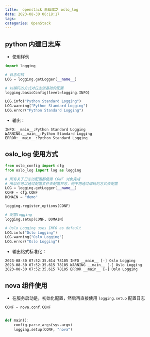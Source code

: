 ```yaml
---
title:  openstack 基础库之 oslo_log
date: 2023-08-30 06:18:17
tags:
categories: OpenStack
---
```


## python 内建日志库
- 使用样例
```python
import logging

# 日志句柄
LOG = logging.getLogger(__name__)

# 以编码的方式对日志做基础的配置
logging.basicConfig(level=logging.INFO)

LOG.info("Python Standard Logging")
LOG.warning("Python Standard Logging")
LOG.error("Python Standard Logging")
```
- 输出：
```log
INFO:__main__:Python Standard Logging
WARNING:__main__:Python Standard Logging
ERROR:__main__:Python Standard Logging
```
## oslo_log 使用方式
```python
from oslo_config import cfg
from oslo_log import log as logging

# 所有关于日志的配置都使用 CONF 对象完成
# 所以你可以通过配置文件去配置日志，而不用通过编码的方式去配置
LOG = logging.getLogger(__name__)
CONF = cfg.CONF
DOMAIN = "demo"

logging.register_options(CONF)

# 配置logging
logging.setup(CONF, DOMAIN)

# Oslo Logging uses INFO as default
LOG.info("Oslo Logging")
LOG.warning("Oslo Logging")
LOG.error("Oslo Logging")
```
- 输出格式标准化：
```log
2023-08-30 07:52:35.614 78105 INFO __main__ [-] Oslo Logging
2023-08-30 07:52:35.615 78105 WARNING __main__ [-] Oslo Logging
2023-08-30 07:52:35.615 78105 ERROR __main__ [-] Oslo Logging
```
## nova 组件使用
- 在服务启动是，初始化配置，然后再直接使用 `logging.setup` 配置日志
```python
CONF = nova.conf.CONF


def main():
    config.parse_args(sys.argv)
    logging.setup(CONF, "nova")
```
